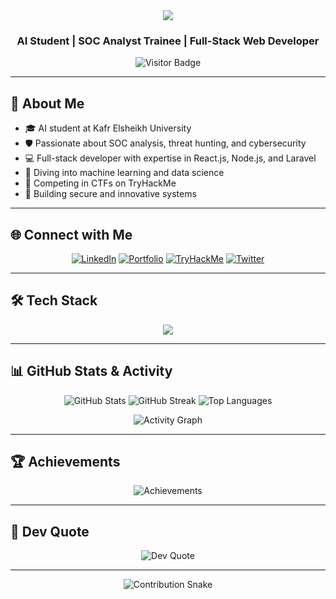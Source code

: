 
<div align="center">
  <img src="https://readme-typing-svg.herokuapp.com?font=Righteous&size=35&duration=4000&pause=1000&color=FF6B6B&center=true&vCenter=true&width=500&height=70&lines=Hey+There!+👋;I'm+Essam+Abo+Elmgd!;AI+%26+Cybersecurity+Enthusiast" />
</div>

<h3 align="center">AI Student | SOC Analyst Trainee | Full-Stack Web Developer</h3>

<p align="center">
  <img src="https://visitor-badge.laobi.icu/badge?page_id=essamaboelmgd.essamaboelmgd" alt="Visitor Badge" />
</p>

---

## 🚀 About Me

- 🎓 AI student at Kafr Elsheikh University
- 🛡️ Passionate about SOC analysis, threat hunting, and cybersecurity
- 💻 Full-stack developer with expertise in React.js, Node.js, and Laravel
- 🧠 Diving into machine learning and data science
- 🧪 Competing in CTFs on TryHackMe
- 🌟 Building secure and innovative systems

---

## 🌐 Connect with Me

<p align="center">
  <a href="https://www.linkedin.com/in/.backends-abo-elmgd-130288245"><img src="https://img.shields.io/badge/LinkedIn-0077B5?style=for-the-badge&logo=linkedin&logoColor=white" alt="LinkedIn"></a>
  <a href="https://esamaboelmgd.github.io/portfolio/"><img src="https://img.shields.io/badge/Portfolio-000000?style=for-the-badge&logo=github&logoColor=white" alt="Portfolio"></a>
  <a href="https://tryhackme.com/p/EssamAboElmgd"><img src="https://img.shields.io/badge/TryHackMe-FF0000?style=for-the-badge&logo=tryhackme&logoColor=white" alt="TryHackMe"></a>
  <a href="https://twitter.com/"><img src="https://img.shields.io/badge/Twitter-1DA1F2?style=for-the-badge&logo=twitter&logoColor=white" alt="Twitter"></a>
</p>

---

## 🛠️ Tech Stack

<p align="center">
  <img src="https://skillicons.dev/icons?i=cpp,python,js,html,css,react,nodejs,laravel,bootstrap,kali,wireshark,burpsuite,metasploit,nmap,mysql,git,docker" />
</p>

---

## 📊 GitHub Stats & Activity

<p align="center">
  <img src="https://github-readme-stats.vercel.app/api?username=essamaboelmgd&theme=tokyonight&hide_border=true&show_icons=true" alt="GitHub Stats" />
  <img src="https://github-readme-streak-stats.herokuapp.com/?user=essamaboelmgd&theme=tokyonight&hide_border=true" alt="GitHub Streak" />
  <img src="https://github-readme-stats.vercel.app/api/top-langs/?username=essamaboelmgd&layout=compact&theme=tokyonight&hide_border=true" alt="Top Languages" />
</p>

<p align="center">
  <img src="https://github-readme-activity-graph.vercel.app/graph?username=essamaboelmgd&theme=tokyonight&hide_border=true" alt="Activity Graph" />
</p>

---

## 🏆 Achievements

<p align="center">
  <img src="https://github-profile-trophy.vercel.app/?username=essamaboelmgd&theme=radical&no-frame=true&margin-w=4" alt="Achievements" />
</p>

---

## 💬 Dev Quote

<p align="center">
  <img src="https://quotes-github-readme.vercel.app/api?type=horizontal&theme=tokyonight" alt="Dev Quote" />
</p>

---

<p align="center">
  <img src="https://raw.githubusercontent.com/essamaboelmgd/essamaboelmgd/output/github-contribution-grid-snake-dark.svg" alt="Contribution Snake" />
</p>
